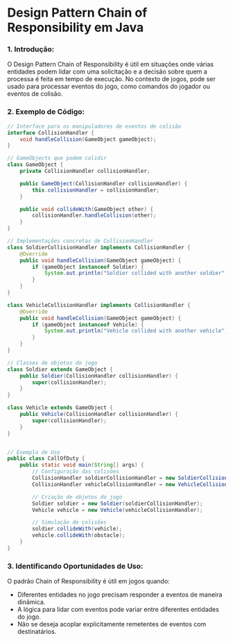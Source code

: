# Design Pattern Chain of Responsibility em Java
### 1. Introdução:
O Design Pattern Chain of Responsibility é útil em situações onde várias entidades podem lidar com uma solicitação e a decisão sobre quem a processa é feita em tempo de execução. No contexto de jogos, pode ser usado para processar eventos do jogo, como comandos do jogador ou eventos de colisão.

### 2. Exemplo de Código:

```java
// Interface para os manipuladores de eventos de colisão
interface CollisionHandler {
    void handleCollision(GameObject gameObject);
}

// GameObjects que podem colidir
class GameObject {
    private CollisionHandler collisionHandler;

    public GameObject(CollisionHandler collisionHandler) {
        this.collisionHandler = collisionHandler;
    }

    public void collideWith(GameObject other) {
        collisionHandler.handleCollision(other);
    }
}

// Implementações concretas de CollisionHandler
class SoldierCollisionHandler implements CollisionHandler {
    @Override
    public void handleCollision(GameObject gameObject) {
        if (gameObject instanceof Soldier) {
            System.out.println("Soldier collided with another soldier");
        } 
    }
}

class VehicleCollisionHandler implements CollisionHandler {
    @Override
    public void handleCollision(GameObject gameObject) {
        if (gameObject instanceof Vehicle) {
            System.out.println("Vehicle collided with another vehicle");
        } 
    }
}

// Classes de objetos do jogo
class Soldier extends GameObject {
    public Soldier(CollisionHandler collisionHandler) {
        super(collisionHandler);
    }
}

class Vehicle extends GameObject {
    public Vehicle(CollisionHandler collisionHandler) {
        super(collisionHandler);
    }
}


// Exemplo de Uso
public class CallOfDuty {
    public static void main(String[] args) {
        // Configuração das colisões
        CollisionHandler soldierCollisionHandler = new SoldierCollisionHandler();
        CollisionHandler vehicleCollisionHandler = new VehicleCollisionHandler();

        // Criação de objetos do jogo
        Soldier soldier = new Soldier(soldierCollisionHandler);
        Vehicle vehicle = new Vehicle(vehicleCollisionHandler);

        // Simulação de colisões
        soldier.collideWith(vehicle);
        vehicle.collideWith(obstacle);
    }
}

```

### 3. Identificando Oportunidades de Uso:
O padrão Chain of Responsibility é útil em jogos quando:

* Diferentes entidades no jogo precisam responder a eventos de maneira dinâmica.
* A lógica para lidar com eventos pode variar entre diferentes entidades do jogo.
* Não se deseja acoplar explicitamente remetentes de eventos com destinatários.
